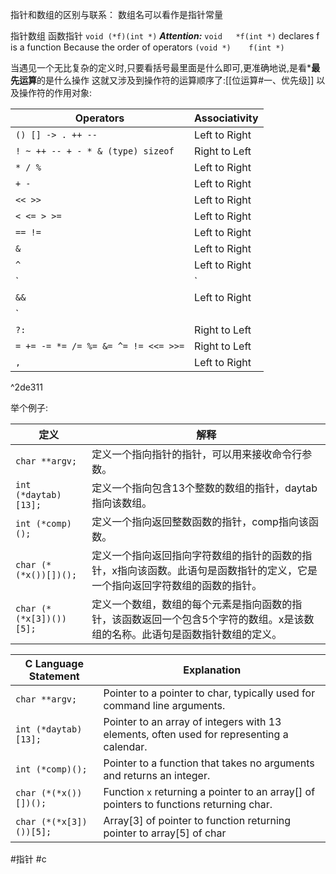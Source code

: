 指针和数组的区别与联系：
数组名可以看作是指针常量

指针数组
函数指针 `void (*f)(int *)`
***Attention:*** `void   *f(int *)` declares f is a function
Because the order of operators
`(void *)    f(int *)`

当遇见一个无比复杂的定义时,只要看括号最里面是什么即可,更准确地说,是看***最先运算**的是什么操作
这就又涉及到操作符的运算顺序了:[[位运算#一、优先级]]
以及操作符的作用对象:

| Operators                       | Associativity  |
|---------------------------------|----------------|
| `() [] -> . ++ --`              | Left to Right  |
| `! ~ ++ -- + - * & (type) sizeof`| Right to Left  |
| `* / %`                         | Left to Right  |
| `+ -`                           | Left to Right  |
| `<< >>`                         | Left to Right  |
| `< <= > >=`                     | Left to Right  |
| `== !=`                         | Left to Right  |
| `&`                             | Left to Right  |
| `^`                             | Left to Right  |
| `|`                             | Left to Right  |
| `&&`                            | Left to Right  |
| `||`                            | Left to Right  |
| `?:`                            | Right to Left  |
| `= += -= *= /= %= &= ^= != <<= >>=`| Right to Left  |
| `,`                             | Left to Right  |

^2de311

举个例子:

|定义|解释|
|---|---|
|`char **argv;`|定义一个指向指针的指针，可以用来接收命令行参数。|
|`int (*daytab)[13];`|定义一个指向包含13个整数的数组的指针，daytab指向该数组。|
|`int (*comp)();`|定义一个指向返回整数函数的指针，comp指向该函数。|
|`char (*(*x())[])();`|定义一个指向返回指向字符数组的指针的函数的指针，x指向该函数。此语句是函数指针的定义，它是一个指向返回字符数组的函数的指针。|
|`char (*(*x[3])())[5];`|定义一个数组，数组的每个元素是指向函数的指针，该函数返回一个包含5个字符的数组。x是该数组的名称。此语句是函数指针数组的定义。|

| C Language Statement                                | Explanation                                                     |
|-----------------------------------------------------|-----------------------------------------------------------------|
| `char **argv;`                                      | Pointer to a pointer to char, typically used for command line arguments.                                                 |
| `int (*daytab)[13];`                                 | Pointer to an array of integers with 13 elements, often used for representing a calendar.                                 |
| `int (*comp)();`                                     | Pointer to a function that takes no arguments and returns an integer.                                                      |
| `char (*(*x())[])();`                                | Function `x` returning a pointer to an array[] of pointers to functions returning char.                                      |
| `char (*(*x[3])())[5];`                              | Array[3] of pointer to function returning pointer to array[5] of char                                                |

#指针 #c